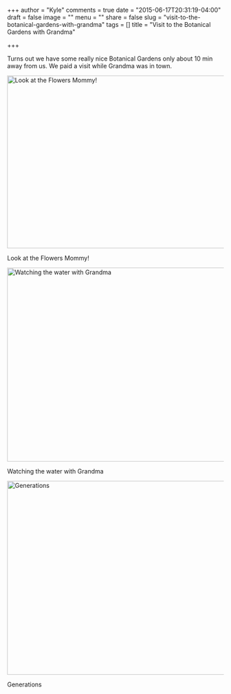 +++
author = "Kyle"
comments = true
date = "2015-06-17T20:31:19-04:00"
draft = false
image = ""
menu = ""
share = false
slug = "visit-to-the-botanical-gardens-with-grandma"
tags = []
title = "Visit to the Botanical Gardens with Grandma"

+++


Turns out we have some really nice Botanical Gardens only about 10 min away from us. We paid a visit while Grandma was in town.
<!--more-->

<a href="http://photos.kyleandarica.com/Family/Riley-Marie/20150601-to-20150630/i-Z9k9v3V/A" target="_blank">
	<img src="http://photos.kyleandarica.com/Family/Riley-Marie/20150601-to-20150630/i-Z9k9v3V/0/M/IMG_2553-M.jpg" alt="Look at the Flowers Mommy!" width="600" height="401" />
</a>
<p class="caption">Look at the Flowers Mommy!</p>

<a href="http://photos.kyleandarica.com/Family/Riley-Marie/20150601-to-20150630/i-MwxZh8P/A" target="_blank">
	<img src="http://photos.kyleandarica.com/Family/Riley-Marie/20150601-to-20150630/i-MwxZh8P/0/M/IMG_2558-M.jpg" alt="Watching the water with Grandma" width="600" height="450" />
</a>
<p class="caption">Watching the water with Grandma</p>

<a href="http://photos.kyleandarica.com/Family/Riley-Marie/20150601-to-20150630/i-dckzVdQ/A" target="_blank">
	<img src="http://photos.kyleandarica.com/Family/Riley-Marie/20150601-to-20150630/i-dckzVdQ/0/M/IMG_2574-M.jpg" alt="Generations" width="600" height="450" />
</a>
<p class="caption">Generations</p>